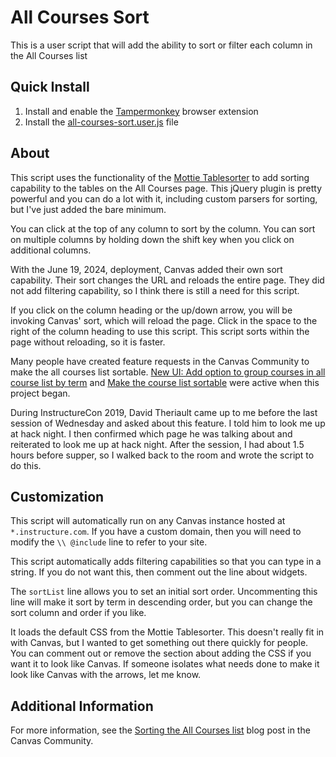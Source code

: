 # All Courses Sort
This is a user script that will add the ability to sort or filter each column in the All Courses list

## Quick Install
1. Install and enable the [Tampermonkey](http://tampermonkey.net/) browser extension
2. Install the [all-courses-sort.user.js](https://github.com/jamesjonesmath/canvancement/raw/master/courses/all-courses/all-courses-sort.user.js) file

## About
This script uses the functionality of the [Mottie Tablesorter](https://mottie.github.io/tablesorter/docs/) to add sorting capability to the tables on the All Courses page. This jQuery plugin is pretty powerful and you can do a lot with it, including custom parsers for sorting, but I've just added the bare minimum.

You can click at the top of any column to sort by the column. You can sort on multiple columns by holding down the shift key when you click on additional columns.

With the June 19, 2024, deployment, Canvas added their own sort capability. Their sort changes the URL and reloads the entire page. They did not add filtering capability, so I think there is still a need for this script. 

If you click on the column heading or the up/down arrow, you will be invoking Canvas' sort, which will reload the page. Click in the space to the right of the column heading to use this script. This script sorts within the page without reloading, so it is faster.

Many people have created feature requests in the Canvas Community to make the all courses list sortable. [New UI: Add option to group courses in all course list by term](https://community.canvaslms.com/t5/Canvas-Ideas/Courses-New-UI-Add-option-to-group-courses-in-all-course-list-by/idi-p/361976) and [Make the course list sortable](https://community.canvaslms.com/t5/Canvas-Ideas/Courses-Make-the-course-list-sortable/idi-p/367705) were active when this project began.

During InstructureCon 2019, David Theriault came up to me before the last session of Wednesday and asked about this feature. I told him to look me up at hack night. I then confirmed which page he was talking about and reiterated to look me up at hack night. After the session, I had about 1.5 hours before supper, so I walked back to the room and wrote the script to do this.

## Customization
This script will automatically run on any Canvas instance hosted at ``*.instructure.com``. If you have a custom domain, then you will need to modify the `\\ @include` line to refer to your site.

This script automatically adds filtering capabilities so that you can type in a string. If you do not want this, then comment out the line about widgets.

The ``sortList`` line allows you to set an initial sort order. Uncommenting this line will make it sort by term in descending order, but you can change the sort column and order if you like.

It loads the default CSS from the Mottie Tablesorter. This doesn't really fit in with Canvas, but I wanted to get something out there quickly for people. You can comment out or remove the section about adding the CSS if you want it to look like Canvas. If someone isolates what needs done to make it look like Canvas with the arrows, let me know.

## Additional Information
For more information, see the [Sorting the All Courses list](https://community.canvaslms.com/t5/Canvas-Developers-Group/Sorting-the-All-Courses-list/ba-p/274934) blog post in the Canvas Community.
